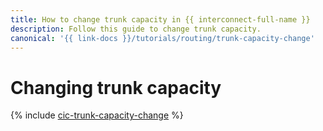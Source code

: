 ```yaml
---
title: How to change trunk capacity in {{ interconnect-full-name }}
description: Follow this guide to change trunk capacity.
canonical: '{{ link-docs }}/tutorials/routing/trunk-capacity-change'
---
```


# Changing trunk capacity

{% include [cic-trunk-capacity-change](../../_tutorials/routing/trunk-capacity-change.md) %}

